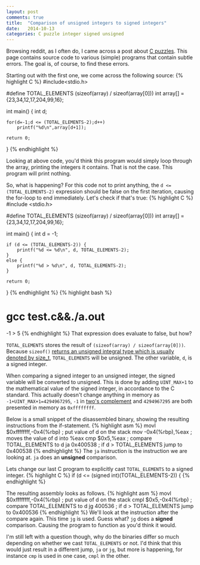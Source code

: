 ```yaml
---
layout: post
comments: true
title:  "Comparison of unsigned integers to signed integers"
date:   2014-10-13
categories: C puzzle integer signed unsigned
---
```

Browsing reddit, as I often do, I came across a post about [C puzzles][cpuzzles].
This page contains source code to various (simple) programs that contain subtle errors. The goal is, of course, to find these errors.

Starting out with the first one, we come across the following source:
{% highlight C %}
#include<stdio.h>

#define TOTAL_ELEMENTS (sizeof(array) / sizeof(array[0]))
int array[] = {23,34,12,17,204,99,16};

int main()
{
    int d;

    for(d=-1;d <= (TOTAL_ELEMENTS-2);d++)
        printf("%d\n",array[d+1]);

    return 0;
}
{% endhighlight %}

Looking at above code, you'd think this program would simply loop through the array, printing the integers it contains. That is not the case. This program will print nothing.

So, what is happening?
For this code not to print anything, the `d <= (TOTAL_ELEMENTS-2)` expression should be false on the first iteration, causing the for-loop to end immediately.
Let's check if that's true:
{% highlight C %}
#include <stdio.h>

#define TOTAL_ELEMENTS (sizeof(array) / sizeof(array[0]))
int array[] = {23,34,12,17,204,99,16};

int main()
{
    int d = -1;

    if (d <= (TOTAL_ELEMENTS-2)) {
        printf("%d <= %d\n", d, TOTAL_ELEMENTS-2);
    }
    else {
        printf("%d > %d\n", d, TOTAL_ELEMENTS-2);
    }

    return 0;
}
{% endhighlight %}
{% highlight bash %}
# gcc test.c&&./a.out
-1 > 5
{% endhighlight %}
That expression does evaluate to false, but how?

`TOTAL_ELEMENTS` stores the result of `(sizeof(array) / sizeof(array[0]))`. Because `sizeof()` [returns an unsigned integral type which is usually denoted by size_t][wiki_sizeof], `TOTAL_ELEMENTS` will be unsigned.
The other variable, `d`, is a signed integer.

When comparing a signed integer to an unsigned integer, the signed variable will be converted to unsigned. This is done by adding `UINT_MAX+1` to the mathematical value of the signed integer, in accordance to the C standard. This actually doesn't change anything in memory as `-1+UINT_MAX+1=4294967295`, `-1` in [two's complement][2complement] and `4294967295` are both presented in memory as `0xffffffff`.

Below is a small snippet of the disassembled binary, showing the resulting instructions from the if-statement.
{% highlight asm %}
movl   $0xffffffff,-0x4(%rbp)   ; put value of d on the stack
mov    -0x4(%rbp),%eax          ; moves the value of d into %eax
cmp    $0x5,%eax                ; compare TOTAL_ELEMENTS to d
ja     0x400538                 ; if d > TOTAL_ELEMENTS jump to 0x400538
{% endhighlight %}
The `ja` instruction is the instruction we are looking at. `ja` does an **unsigned** comparison.

Lets change our last C program to explicitly cast `TOTAL_ELEMENTS` to a signed integer.
{% highlight C %}
    if (d <= (signed int)(TOTAL_ELEMENTS-2)) {
{% endhighlight %}

The resulting assembly looks as follows.
{% highlight asm %}
movl   $0xffffffff,-0x4(%rbp)   ; put value of d on the stack
cmpl   $0x5,-0x4(%rbp)          ; compare TOTAL_ELEMENTS to d
jg     400536                   ; if d > TOTAL_ELEMENTS jump to 0x400536
{% endhighlight %}
We'll look at the instruction after the compare again. This time `jg` is used. Guess what? `jg` does a **signed** comparison. Causing the program to function as you'd think it would.

I'm still left with a question though, why do the binaries differ so much depending on whether we cast `TOTAL_ELEMENTS` or not. I'd think that this would just result in a different jump, `ja` or `jg`, but more is happening, for instance `cmp` is used in one case, `cmpl` in the other.

[cpuzzles]:     http://www.gowrikumar.com/c/index.php
[wiki_sizeof]:  https://en.wikipedia.org/wiki/Sizeof
[securecoding]: https://www.securecoding.cert.org/confluence/display/seccode/INT02-C.+Understand+integer+conversion+rules
[2complement]:  https://en.wikipedia.org/wiki/Two's_complement
